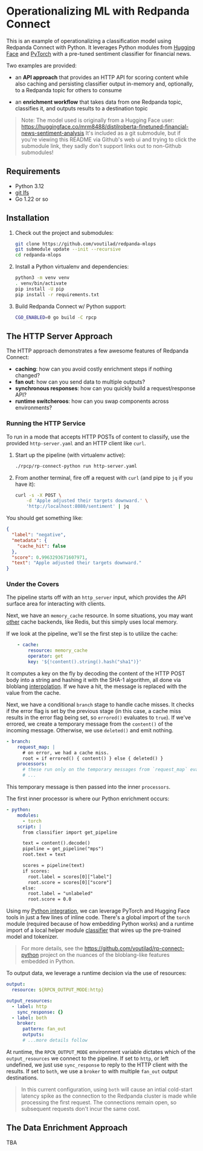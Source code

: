 # Operationalizing ML with Redpanda Connect

This is an example of operationalizing a classification model using 
Redpanda Connect with Python. It leverages Python modules from
[Hugging Face](https://huggingface.co) and [PyTorch](https://pytorch.org) with
a pre-tuned sentiment classifier for financial news.

Two examples are provided:

  - an **API approach** that provides an HTTP API for scoring content
    while also caching and persisting classifier output in-memory and,
    optionally, to a Redpanda topic for others to consume

  - an **enrichment workflow** that takes data from one Redpanda
    topic, classifies it, and outputs results to a destination topic

> Note: The model used is originally from a Hugging Face user:
> https://huggingface.co/mrm8488/distilroberta-finetuned-financial-news-sentiment-analysis
> It's included as a git submodule, but if you're viewing this README
> via Github's web ui and trying to click the submodule link, they
> sadly don't support links out to non-Github submodules!

## Requirements

- Python 3.12
- [git lfs](https://git-lfs.com)
- Go 1.22 or so

## Installation

1. Check out the project and submodules:

    ```sh
    git clone https://github.com/voutilad/redpanda-mlops
    git submodule update --init --recursive
    cd redpanda-mlops
    ```

2. Install a Python virtualenv and dependencies:

    ```sh
    python3 -m venv venv
    . venv/bin/activate
    pip install -U pip
    pip install -r requirements.txt
    ```

3. Build Redpanda Connect w/ Python support:

    ```sh
    CGO_ENABLED=0 go build -C rpcp
    ```

## The HTTP Server Approach
The HTTP approach demonstrates a few awesome features of Redpanda Connect:

- **caching**: how can you avoid costly enrichment steps if nothing changed?
- **fan out**: how can you send data to multiple outputs?
- **synchronous responses**: how can you quickly build a request/response API?
- **runtime switcheroos**: how can you swap components across environments?

### Running the HTTP Service
To run in a mode that accepts HTTP POSTs of content to classify, use the
provided `http-server.yaml` and an HTTP client like `curl`.

1. Start up the pipeline (with virtualenv active):

    ```sh
    ./rpcp/rp-connect-python run http-server.yaml
    ```

2. From another terminal, fire off a request with `curl` (and pipe to `jq`
   if you have it):

    ```sh
    curl -s -X POST \
        -d 'Apple adjusted their targets downward.' \
        'http://localhost:8080/sentiment' | jq
    ```

You should get something like:

```json
{
  "label": "negative",
  "metadata": {
    "cache_hit": false
  },
  "score": 0.9963293671607971,
  "text": "Apple adjusted their targets downward."
}
```

### Under the Covers
The pipeline starts off with an `http_server` input, which provides the API
surface area for interacting with clients.

Next, we have an `memory_cache` resource. In some situations, you may want
[other](https://docs.redpanda.com/redpanda-connect/components/caches/about/)
cache backends, like Redis, but this simply uses local memory.

If we look at the pipeline, we'll se the first step is to utilize the cache:

```yaml
    - cache:
        resource: memory_cache
        operator: get
        key: '${!content().string().hash("sha1")}'
```

It computes a key on the fly by decoding the content of the HTTP POST body
into a string and hashing it with the SHA-1 algorithm, all done via bloblang
[interpolation](https://docs.redpanda.com/redpanda-connect/configuration/interpolation/#bloblang-queries).
If we have a hit, the message is replaced with the value from the cache.

Next, we have a conditional `branch` stage to handle cache misses. It checks
if the error flag is set by the previous stage (in this case, a cache miss
results in the error flag being set, so `errored()` evaluates to `true`). If
we've errored, we create a temporary message from the `content()` of the
incoming message. Otherwise, we use `deleted()` and emit nothing.

```yaml
- branch:
    request_map: |
      # on error, we had a cache miss.
      root = if errored() { content() } else { deleted() }
    processors:
      # these run only on the temporary messages from `request_map` evaluation
      # ...
```

This temporary message is then passed into the inner `processors`.

The first inner processor is where our Python enrichment occurs:

```yaml
- python:
    modules:
      - torch
    script: |
      from classifier import get_pipeline

      text = content().decode()
      pipeline = get_pipeline("mps")
      root.text = text

      scores = pipeline(text)
      if scores:
        root.label = scores[0]["label"]
        root.score = scores[0]["score"]
      else:
        root.label = "unlabeled"
        root.score = 0.0
```

Using my [Python integration](https://github.com/voutilad/rp-connect-python),
we can leverage PyTorch and Hugging Face tools in just a few lines of inline
code. There's a global import of the `torch` module (required because of how
embedding Python works) and a runtime import of a local helper module
[classifier](./classifier.py) that wires up the pre-trained model and
tokenizer.

> For more details, see the https://github.com/voutilad/rp-connect-python
> project on the nuances of the bloblang-like features embedded in Python.

To output data, we leverage a runtime decision via the use of resources:

```yaml
output:
  resource: ${RPCN_OUTPUT_MODE:http}

output_resources:
  - label: http
    sync_response: {}
  - label: both
    broker:
      pattern: fan_out
      outputs:
      # ...more details follow
```

At runtime, the `RPCN_OUTPUT_MODE` environment variable dictates which of
the `output_resources` we connect to the pipeline. If set to `http`, or left
undefined, we just use `sync_response` to reply to the HTTP client with the
results. If set to `both`, we use a `broker` to with multiple `fan_out`
output destinations.

> In this current configuration, using `both` will cause an intial cold-start
> latency spike as the connection to the Redpanda cluster is made while
> processing the first request. The connections remain open, so subsequent
> requests don't incur the same cost. 


## The Data Enrichment Approach

TBA
